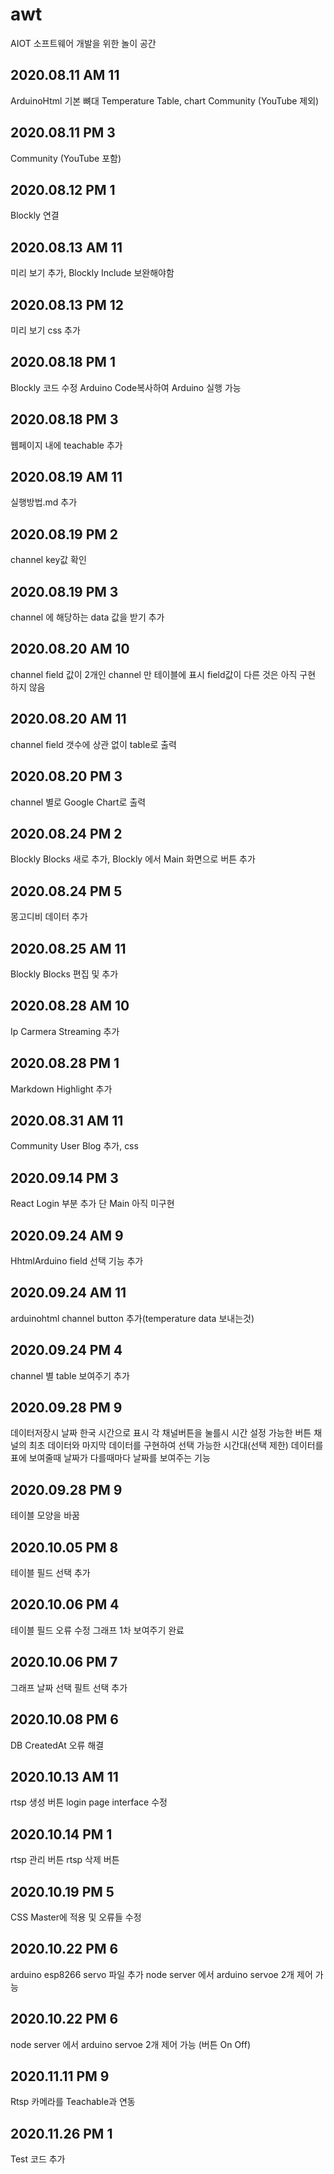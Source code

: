 # awt
AIOT 소프트웨어 개발을 위한 놀이 공간


## 2020.08.11 AM 11
ArduinoHtml 기본 뼈대
Temperature Table, chart
Community (YouTube 제외)

## 2020.08.11 PM 3
Community (YouTube 포함)

## 2020.08.12 PM 1
Blockly 연결

## 2020.08.13 AM 11
미리 보기 추가, Blockly Include 보완해야함

## 2020.08.13 PM 12
미리 보기 css 추가

## 2020.08.18 PM 1
Blockly 코드 수정 Arduino Code복사하여 Arduino 실행 가능

## 2020.08.18 PM 3
웹페이지 내에 teachable 추가

## 2020.08.19 AM 11
실행방법.md 추가

## 2020.08.19 PM 2
channel key값 확인

## 2020.08.19 PM 3
channel 에 해당하는 data 값을 받기 추가

## 2020.08.20 AM 10
channel field 값이 2개인 channel 만 테이블에 표시 field값이 다른 것은 아직 구현 하지 않음

## 2020.08.20 AM 11
channel field 갯수에 상관 없이 table로 출력

## 2020.08.20 PM 3
channel 별로 Google Chart로 출력

## 2020.08.24 PM 2
Blockly Blocks 새로 추가, Blockly 에서 Main 화면으로 버튼 추가

## 2020.08.24 PM 5
몽고디비 데이터 추가

## 2020.08.25 AM 11
Blockly Blocks 편집 및 추가

## 2020.08.28 AM 10
Ip Carmera Streaming 추가

## 2020.08.28 PM 1
Markdown Highlight 추가

## 2020.08.31 AM 11
Community User Blog 추가, css 

## 2020.09.14 PM 3
React Login 부분 추가 단 Main 아직 미구현

## 2020.09.24 AM 9
HhtmlArduino field 선택 기능 추가

## 2020.09.24 AM 11
arduinohtml channel button 추가(temperature data 보내는것)

## 2020.09.24 PM 4
channel 별 table 보여주기 추가

## 2020.09.28 PM 9
데이터저장시 날짜 한국 시간으로 표시
각 채널버튼을 눌를시 시간 설정 가능한 버튼 
채널의 최초 데이터와 마지막 데이터를 구현하여 선택 가능한 시간대(선택 제한)
데이터를 표에 보여줄때 날짜가 다를때마다 날짜를 보여주는 기능 

## 2020.09.28 PM 9
테이블 모양을 바꿈

## 2020.10.05 PM 8
테이블 필드 선택 추가

## 2020.10.06 PM 4
테이블 필드 오류 수정 
그래프 1차 보여주기 완료

## 2020.10.06 PM 7
그래프 날짜 선택 필트 선택 추가

## 2020.10.08 PM 6
DB CreatedAt 오류 해결

## 2020.10.13 AM 11
rtsp 생성 버튼
login page interface 수정

## 2020.10.14 PM 1
rtsp 관리 버튼
rtsp 삭제 버튼

## 2020.10.19 PM 5
CSS Master에 적용
및 오류들 수정

## 2020.10.22 PM 6
arduino esp8266 servo 파일 추가
node server 에서 arduino servoe 2개 제어 가능

## 2020.10.22 PM 6
node server 에서 arduino servoe 2개 제어 가능 (버튼 On Off)

## 2020.11.11 PM 9
Rtsp 카메라를 Teachable과 연동

## 2020.11.26 PM 1
Test 코드 추가